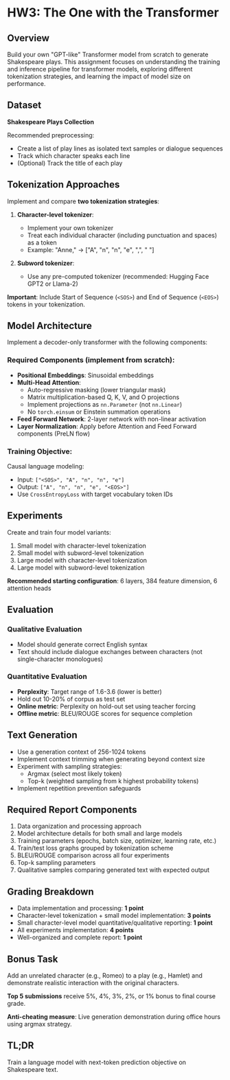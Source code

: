 # HW3: The One with the Transformer

## Overview

Build your own "GPT-like" Transformer model from scratch to generate Shakespeare plays. This assignment focuses on understanding the training and inference pipeline for transformer models, exploring different tokenization strategies, and learning the impact of model size on performance.

## Dataset

**Shakespeare Plays Collection**

Recommended preprocessing:
- Create a list of play lines as isolated text samples or dialogue sequences
- Track which character speaks each line
- (Optional) Track the title of each play

## Tokenization Approaches

Implement and compare **two tokenization strategies**:

1. **Character-level tokenizer**:
   - Implement your own tokenizer
   - Treat each individual character (including punctuation and spaces) as a token
   - Example: "Anne," → ["A", "n", "n", "e", ",", " "]

2. **Subword tokenizer**:
   - Use any pre-computed tokenizer (recommended: Hugging Face GPT2 or Llama-2)

**Important**: Include Start of Sequence (`<SOS>`) and End of Sequence (`<EOS>`) tokens in your tokenization.

## Model Architecture

Implement a decoder-only transformer with the following components:

### Required Components (implement from scratch):

- **Positional Embeddings**: Sinusoidal embeddings
- **Multi-Head Attention**: 
  - Auto-regressive masking (lower triangular mask)
  - Matrix multiplication-based Q, K, V, and O projections
  - Implement projections as `nn.Parameter` (not `nn.Linear`)
  - No `torch.einsum` or Einstein summation operations
- **Feed Forward Network**: 2-layer network with non-linear activation
- **Layer Normalization**: Apply before Attention and Feed Forward components (PreLN flow)

### Training Objective:

Causal language modeling:
- Input: `["<SOS>", "A", "n", "n", "e"]`
- Output: `["A", "n", "n", "e", "<EOS>"]`
- Use `CrossEntropyLoss` with target vocabulary token IDs

## Experiments

Create and train four model variants:
1. Small model with character-level tokenization
2. Small model with subword-level tokenization
3. Large model with character-level tokenization
4. Large model with subword-level tokenization

**Recommended starting configuration**: 6 layers, 384 feature dimension, 6 attention heads

## Evaluation

### Qualitative Evaluation
- Model should generate correct English syntax
- Text should include dialogue exchanges between characters (not single-character monologues)

### Quantitative Evaluation
- **Perplexity**: Target range of 1.6-3.6 (lower is better)
- Hold out 10-20% of corpus as test set
- **Online metric**: Perplexity on hold-out set using teacher forcing
- **Offline metric**: BLEU/ROUGE scores for sequence completion

## Text Generation

- Use a generation context of 256-1024 tokens
- Implement context trimming when generating beyond context size
- Experiment with sampling strategies:
  - Argmax (select most likely token)
  - Top-k (weighted sampling from k highest probability tokens)
- Implement repetition prevention safeguards

## Required Report Components

1. Data organization and processing approach
2. Model architecture details for both small and large models
3. Training parameters (epochs, batch size, optimizer, learning rate, etc.)
4. Train/test loss graphs grouped by tokenization scheme
5. BLEU/ROUGE comparison across all four experiments
6. Top-k sampling parameters
7. Qualitative samples comparing generated text with expected output

## Grading Breakdown

- Data implementation and processing: **1 point**
- Character-level tokenization + small model implementation: **3 points**
- Small character-level model quantitative/qualitative reporting: **1 point**
- All experiments implementation: **4 points**
- Well-organized and complete report: **1 point**

## Bonus Task

Add an unrelated character (e.g., Romeo) to a play (e.g., Hamlet) and demonstrate realistic interaction with the original characters.

**Top 5 submissions** receive 5%, 4%, 3%, 2%, or 1% bonus to final course grade.

**Anti-cheating measure**: Live generation demonstration during office hours using argmax strategy.

## TL;DR

Train a language model with next-token prediction objective on Shakespeare text.
